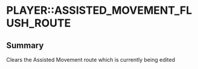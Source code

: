 # PLAYER::ASSISTED_MOVEMENT_FLUSH_ROUTE

## Summary
Clears the Assisted Movement route which is currently being edited